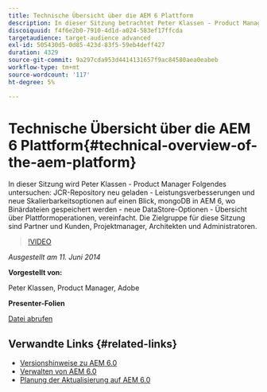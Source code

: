 ```yaml
---
title: Technische Übersicht über die AEM 6 Plattform
description: In dieser Sitzung betrachtet Peter Klassen - Product Manager das neu geladene JCR-Repository, Leistungsverbesserungen und neue Skalierbarkeitsoptionen.
discoiquuid: f4f6e2b0-7910-4d1d-a024-583ef17ffcda
targetaudience: target-audience advanced
exl-id: 505430d5-0d85-423d-83f5-59eb4deff427
duration: 4329
source-git-commit: 9a297cda953d4414131657f9ac84580aea0eabeb
workflow-type: tm+mt
source-wordcount: '117'
ht-degree: 5%

---
```


# Technische Übersicht über die AEM 6 Plattform{#technical-overview-of-the-aem-platform}

In dieser Sitzung wird Peter Klassen - Product Manager Folgendes untersuchen: JCR-Repository neu geladen - Leistungsverbesserungen und neue Skalierbarkeitsoptionen auf einen Blick, mongoDB in AEM 6, wo Binärdateien gespeichert werden - neue DataStore-Optionen - Übersicht über Plattformoperationen, vereinfacht. Die Zielgruppe für diese Sitzung sind Partner und Kunden, Projektmanager, Architekten und Administratoren.

>[!VIDEO](https://video.tv.adobe.com/v/19517/?quality=9)

*Ausgestellt am 11. Juni 2014*

**Vorgestellt von:**

Peter Klassen, Product Manager, Adobe

**Presenter-Folien**

[Datei abrufen](assets/aem6-platform-whatsnew.pdf)

## Verwandte Links {#related-links}

* [Versionshinweise zu AEM 6.0](https://docs.adobe.com/content/docs/en/aem/6-0/release-notes.html)
* [Verwalten von AEM 6.0](https://docs.adobe.com/docs/en/aem/6-0/manage.html)
* [Planung der Aktualisierung auf AEM 6.0](https://docs.adobe.com/content/docs/en/aem/6-0/deploy/upgrade/planning.html)
